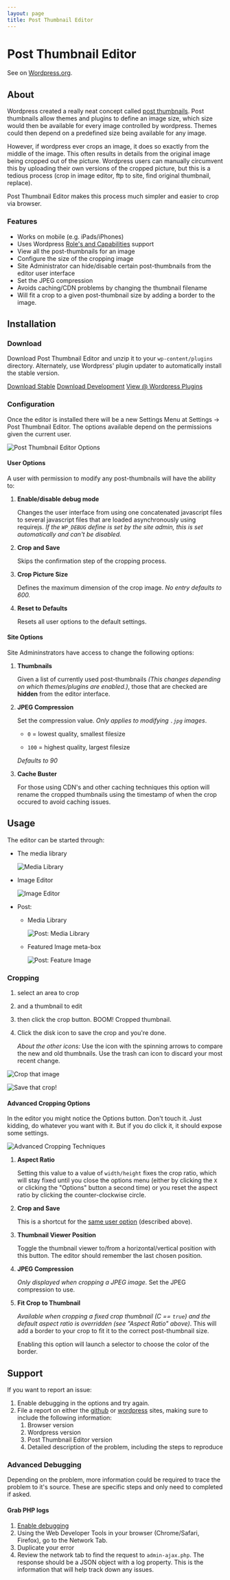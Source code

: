 ```yaml
---
layout: page
title: Post Thumbnail Editor
---
```


# Post Thumbnail Editor

See on [Wordpress.org][wordpress].

[wordpress]: http://wordpress.org/plugins/post-thumbnail-editor/ "Wordpress Plugin Site"

## About

Wordpress created a really neat concept called [post thumbnails][wp_post_thumbs].  Post thumbnails allow themes and plugins to define an image size, which size would then be available for every image controlled by wordpress. Themes could then depend on a predefined size being available for any image.

However, if wordpress ever crops an image, it does so exactly from the middle of the image. This often results in details from the original image being cropped out of the picture. Wordpress users can manually circumvent this by uploading their own versions of the cropped picture, but this is a tedious process (crop in image editor, ftp to site, find original thumbnail, replace).

Post Thumbnail Editor makes this process much simpler and easier to crop via browser.

[wp_post_thumbs]: http://codex.wordpress.org/Post_Thumbnails

### Features

* Works on mobile (e.g. iPads/iPhones)
* Uses Wordpress [Role's and Capabilities][rc] support
* View all the post-thumbnails for an image
* Configure the size of the cropping image
* Site Administrator can hide/disable certain post-thumbnails from the editor user interface
* Set the JPEG compression
* Avoids caching/CDN problems by changing the thumbnail filename
* Will fit a crop to a given post-thumbnail size by adding a border to the image.

[rc]: http://codex.wordpress.org/Roles_and_Capabilities

## Installation

### Download

Download Post Thumbnail Editor and unzip it to your `wp-content/plugins` directory.  Alternately, use Wordpress' plugin updater to automatically install the stable version.

<a class="btn btn-large btn-success" href="http://downloads.wordpress.org/plugin/post-thumbnail-editor.zip">Download Stable</a> <a class="btn btn-large btn-warning" href="https://github.com/sewpafly/post-thumbnail-editor/archive/master.zip">Download Development</a> <a class="btn btn-large btn-primary" href="http://wordpress.org/plugins/post-thumbnail-editor/">View @ Wordpress Plugins</a>

### Configuration

Once the editor is installed there will be a new Settings Menu at Settings &rarr; Post Thumbnail Editor. The options available depend on the permissions given the current user.

![Post Thumbnail Editor Options](options.jpg)

#### User Options

A user with permission to modify any post-thumbnails will have the ability to:

1. **Enable/disable debug mode**

   Changes the user interface from using one concatenated javascript files to several javascript files that are loaded asynchronously using requirejs. _If the `WP_DEBUG` define is set by the site admin, this is set automatically and can't be disabled._

2. **Crop and Save**

   Skips the confirmation step of the cropping process.

3. **Crop Picture Size**

   Defines the maximum dimension of the crop image. _No entry defaults to 600._

4. **Reset to Defaults**

   Resets all user options to the default settings.

#### Site Options

Site Admininstrators have access to change the following options:

1. **Thumbnails**

   Given a list of currently used post-thumbnails *(This changes depending on which themes/plugins are enabled.)*, those that are checked are **hidden** from the editor interface.

2. **JPEG Compression**

   Set the compression value. *Only applies to modifying `.jpg` images*. 

   * `0` = lowest quality, smallest filesize

   * `100` = highest quality, largest filesize

   *Defaults to 90*

3. **Cache Buster**

   For those using CDN's and other caching techniques this option will rename the cropped thumbnails using the timestamp of when the crop occured to avoid caching issues.

## Usage

The editor can be started through:

* The media library

  ![Media Library](launch-library.jpg)

* Image Editor

  ![Image Editor](launch-editor.jpg)

* Post:

    * Media Library  

      ![Post: Media Library](launch-post-library.jpg)  

    * Featured Image meta-box  

      ![Post: Feature Image](launch-post-featured.jpg)  

### Cropping

1. select an area to crop
2. and a thumbnail to edit
3. then click the crop button. BOOM! Cropped thumbnail. 
4. Click the disk icon to save the crop and you're done.

   *About the other icons:* Use the icon with the spinning arrows to compare the new and old thumbnails.  Use the trash can icon to discard your most recent change.

![Crop that image](crop-numbered.jpg)

![Save that crop!](crop-save.jpg)

#### Advanced Cropping Options

In the editor you might notice the Options button. Don't touch it. Just kidding, do whatever you want with it. But if you do click it, it should expose some settings.

![Advanced Cropping Techniques](crop-options.jpg)

1. **Aspect Ratio**

   Setting this value to a value of `width/height` fixes the crop ratio, which will stay fixed until you close the options menu (either by clicking the `X` or clicking the "Options" button a second time) or you reset the aspect ratio by clicking the counter-clockwise circle.

2. **Crop and Save**

   This is a shortcut for the [same user option](#user-options) (described above).

3. **Thumbnail Viewer Position**

   Toggle the thumbnail viewer to/from a horizontal/vertical position with this button. The editor should remember the last chosen position.

4. **JPEG Compression**
   
   *Only displayed when cropping a JPEG image.* Set the JPEG compression to use.

5. **Fit Crop to Thumbnail**

   *Available when cropping a fixed crop thumbnail (C == `true`) and the default aspect ratio is overridden (see "Aspect Ratio" above)*. This will add a border to your crop to fit it to the correct post-thumbnail size.

   Enabling this option will launch a selector to choose the color of the border.


## Support

If you want to report an issue:

1. Enable debugging in the options and try again.
2. File a report on either the [github][gs] or [wordpress][ws] sites, making sure to include the following information:
   1. Browser version
   2. Wordpress version
   3. Post Thumbnail Editor version
   4. Detailed description of the problem, including the steps to reproduce

### Advanced Debugging

Depending on the problem, more information could be required to trace the problem to it's source. These are specific steps and only need to completed if asked.

#### Grab PHP logs

1. [Enable debugging](#user-options)
2. Using the Web Developer Tools in your browser (Chrome/Safari, Firefox), go to the Network Tab.
3. Duplicate your error
4. Review the network tab to find the request to `admin-ajax.php`.  The response should be a JSON object with a log property. This is the information that will help track down any issues.

[gs]: http://github.com/sewpafly/post-thumbnail-editor/issues/
[ws]: http://wordpress.org/support/plugin/post-thumbnail-editor
